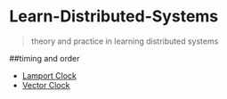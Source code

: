 # Learn-Distributed-Systems
> theory and practice in learning distributed systems

##timing and order
  - [Lamport Clock](https://github.com/1Feng/Learn-distributed-systems/tree/master/theory/timing-and-order/Time-Clocks-and-the-Ordering-of-Events-in-a-Distributed-System)
  - [Vector Clock](https://github.com/1Feng/Learn-distributed-systems/tree/master/theory/timing-and-order/vector-clock)
